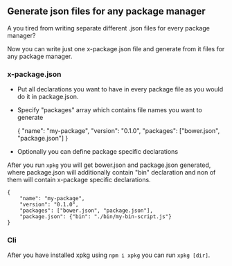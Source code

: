 ## Generate json files for any package manager

A you tired from writing separate different .json files for every package manager?

Now you can write just one x-package.json file and generate from it files for any package manager.

### x-package.json

- Put all declarations you want to have in every package file as you would do it in package.json.
- Specify "packages" array which contains file names you want to generate

    {
        "name": "my-package",
        "version": "0.1.0",
        "packages": ["bower.json", "package.json"]
    }

- Optionally you can define package specific declarations

After you run `xpkg` you will get bower.json and package.json generated, where package.json will additionally contain "bin" declaration and non of them will contain x-package specific declarations.

    {
        "name": "my-package",
        "version": "0.1.0",
        "packages": ["bower.json", "package.json"],
        "package.json": {"bin": "./bin/my-bin-script.js"}
    }

### Cli

After you have installed xpkg using `npm i xpkg` you can run `xpkg [dir]`.

